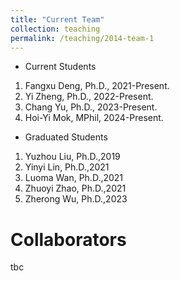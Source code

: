 ```yaml
---
title: "Current Team"
collection: teaching
permalink: /teaching/2014-team-1
---
```

* Current Students 
 1. Fangxu Deng, Ph.D., 2021-Present.
 1. Yi Zheng, Ph.D., 2022-Present.
 1. Chang Yu, Ph.D., 2023-Present.
 1. Hoi-Yi Mok, MPhil, 2024-Present.
* Graduated Students
 1. Yuzhou Liu, Ph.D.,2019
 1. Yinyi Lin, Ph.D.,2021
 1. Luoma Wan, Ph.D.,2021
 1. Zhuoyi Zhao, Ph.D.,2021
 1. Zherong Wu, Ph.D.,2023

Collaborators
======
tbc
